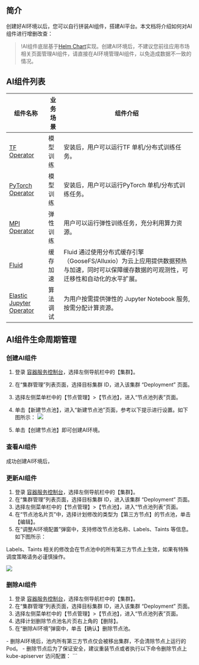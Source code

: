 ## 简介

创建好AI环境以后，您可以自行拼装AI组件，搭建AI平台。本文档将介绍如何对AI组件进行增删改查：
>!AI组件底层基于[Helm Chart](https://helm.sh)实现。创建AI环境后，不建议您前往应用市场相关页面管理AI组件，请直接在AI环境管理AI组件，以免造成数据不一致的情况。
>
## AI组件列表

| 组件名称 | 业务场景 | 组件介绍 |
|---------|---------|---------|
| [TF Operator]() | 模型训练 | 安装后，用户可以运行TF 单机/分布式训练任务。|
| [PyTorch Operator]() | 模型训练 | 安装后，用户可以运行PyTorch 单机/分布式训练任务。 |
| [MPI Operator]() | 弹性训练 | 用户可以运行弹性训练任务，充分利用算力资源。 |
| [Fluid]() | 缓存加速| Fluid 通过使用分布式缓存引擎（GooseFS/Alluxio）为云上应用提供数据预热与加速，同时可以保障缓存数据的可观测性，可迁移性和自动化的水平扩展。 |
| [Elastic Jupyter Operator]() | 算法调试| 为用户按需提供弹性的 Jupyter Notebook 服务, 按需分配计算资源。 |

## AI组件生命周期管理
### 创建AI组件
1. 登录 [容器服务控制台](https://console.cloud.tencent.com/tke2)，选择左侧导航栏中的【集群】。
2. 在“集群管理”列表页面，选择目标集群 ID，进入该集群 “Deployment” 页面。
3. 选择左侧菜单栏中的【节点管理】>【节点池】，进入“节点池列表”页面。
4. 单击【新建节点池】，进入“新建节点池”页面，参考以下提示进行设置。如下图所示：
![](https://main.qcloudimg.com/raw/2089e540c584e6c6691a3552b04154a3.png)

5. 单击【创建节点池】即可创建AI环境。

### 查看AI组件

成功创建AI环境后，






### 更新AI组件

1. 登录 [容器服务控制台](https://console.cloud.tencent.com/tke2)，选择左侧导航栏中的【集群】。
2. 在“集群管理”列表页面，选择目标集群 ID，进入该集群 “Deployment” 页面。
3. 选择左侧菜单栏中的【节点管理】>【节点池】，进入“节点池列表”页面。
4. 在“节点池名片页”中，选择计划修改的类型为【第三方节点】的节点池，单击【编辑】。
5. 在“调整AI环境配置”弹窗中，支持修改节点池名称、Labels、Taints 等信息。如下图所示：
<dx-alert infotype="notice" title="">
Labels、Taints 相关的修改会在节点池中的所有第三方节点上生效，如果有特殊调度策略请务必谨慎操作。
</dx-alert>

![](https://main.qcloudimg.com/raw/0551132d444ba69dbb804cf9431bedda.png)


### 删除AI组件

1. 登录 [容器服务控制台](https://console.cloud.tencent.com/tke2)，选择左侧导航栏中的【集群】。
2. 在“集群管理”列表页面，选择目标集群 ID，进入该集群 “Deployment” 页面。
3. 选择左侧菜单栏中的【节点管理】>【节点池】，进入“节点池列表”页面。
4. 选择计划删除节点池名片页右上角的【删除】。
5.  在“删除AI环境”弹窗中，单击【确认】删除节点池。
<dx-alert infotype="notice" title="">
- 删除AI环境后，池内所有第三方节点仅会被移出集群，不会清除节点上运行的 Pod。
- 删除节点后为了保证安全，建议重装节点或者执行以下命令删除节点上 kube-apiserver 访问配置：
```
